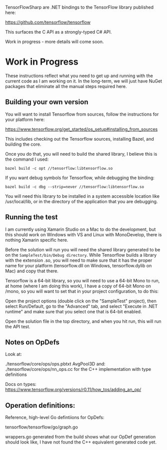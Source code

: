 TensorFlowSharp are .NET bindings to the TensorFlow library published here:

https://github.com/tensorflow/tensorflow

This surfaces the C API as a strongly-typed C# API.

Work in progress - more details will come soon.

# Work in Progress

These instructions reflect what you need to get up and running with the
current code as I am working on it.   In the long-term, we will just have
NuGet packages that eliminate all the manual steps required here.

## Building your own version

You will want to install Tensorflow from sources, follow the instructions
for your platform here:

https://www.tensorflow.org/get_started/os_setup#installing_from_sources

This includes checking out the Tensorflow sources, installing Bazel, 
and building the core.

Once you do that, you will need to build the shared library, I believe
this is the command I used:

    bazel build -c opt //tensorflow:libtensorflow.so

If you want debug symbols for Tensorflow, while debugging the binding:

    bazel build -c dbg --strip=never //tensorflow:libtensorflow.so

You will need this library to be installed in a system accessible location
like /usr/local/lib, or in the directory of the application that you are
debugging.

## Running the test

I am currently using Xamarin Studio on a Mac to do the development, but this
should work on Windows with VS and Linux with MonoDevelop, there is nothing
Xamarin specific here.

Before the solution will run you will need the shared library generated to
be on the `SampleTest/bin/Debug directory`.   While Tensorflow builds a library
with the extension .so, you will need to make sure that it has the proper
name for your platform (tensorflow.dll on Windows, tensorflow.dylib on Mac)
and copy that there.

Tensorflow is a 64-bit library, so you will need to use a 64-bit Mono to run,
at home (where I am doing this work), I have a copy of 64-bit Mono on /mono,
so you will want to set that in your project configuration, to do this:

Open the project options (double click on the "SampleTest" project), then
select Run/Default, go to the "Advanced" tab, and select "Execute in .NET runtime"
and make sure that you select one that is 64-bit enabled.

Open the solution file in the top directory, and when you hit run, this will
run the API test.   

## Notes on OpDefs

Look at:

./tensorflow/core/ops/ops.pbtxt AvgPool3D and:
./tensorflow/core/ops/nn_ops.cc for the C++ implementation with type definitions

Docs on types:
https://www.tensorflow.org/versions/r0.11/how_tos/adding_an_op/

## Operation definitions:

Reference, high-level Go defintiions for OpDefs:

tensorflow/tensorflow/go/graph.go

wrappers.go generated from the build shows what our OpDef generation should look
like, I have not found the C++ equivalent generated code yet.
